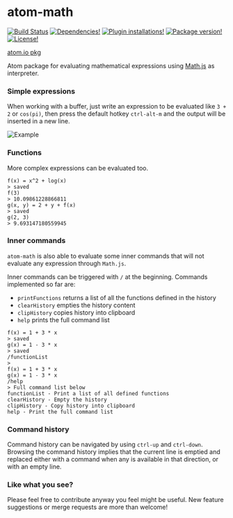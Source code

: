 # atom-math
[![Build Status](https://img.shields.io/travis/b3by/atom-math.svg?style=flat-square)](https://travis-ci.org/b3by/atom-math)
[![Dependencies!](https://img.shields.io/david/b3by/atom-math.svg?style=flat-square)](https://david-dm.org/b3by/atom-math)
[![Plugin installations!](https://img.shields.io/apm/dm/atom-math.svg?style=flat-square)](https://atom.io/packages/atom-math)
[![Package version!](https://img.shields.io/apm/v/atom-math.svg?style=flat-square)](https://atom.io/packages/atom-math)
[![License!](https://img.shields.io/apm/l/atom-math.svg?style=flat-square)](https://github.com/b3by/atom-math/blob/master/LICENSE.md)

[atom.io pkg](https://atom.io/packages/atom-math)

Atom package for evaluating mathematical expressions using [Math.js](http://mathjs.org/) as interpreter.

### Simple expressions
When working with a buffer, just write an expression to be evaluated like `3 + 2`
or `cos(pi)`, then press the default hotkey `ctrl-alt-m` and the output will be
inserted in a new line.

![Example](https://raw.githubusercontent.com/b3by/atom-math/master/images/example.jpg?raw=true)

### Functions
More complex expressions can be evaluated too.

```
f(x) = x^2 + log(x)
> saved
f(3)
> 10.09861228866811
g(x, y) = 2 + y + f(x)
> saved
g(2, 3)
> 9.693147180559945
```

### Inner commands
`atom-math` is also able to evaluate some inner commands that will not evaluate
any expression through `Math.js`.

Inner commands can be triggered with `/` at the beginning. Commands implemented so
far are:

- `printFunctions` returns a list of all the functions defined in the history
- `clearHistory` empties the history content
- `clipHistory` copies history into clipboard
- `help` prints the full command list

```
f(x) = 1 + 3 * x
> saved
g(x) = 1 - 3 * x
> saved
/functionList
>
f(x) = 1 + 3 * x
g(x) = 1 - 3 * x
/help
> Full command list below
functionList - Print a list of all defined functions
clearHistory - Empty the history
clipHistory - Copy history into clipboard
help - Print the full command list
```

### Command history
Command history can be navigated by using `ctrl-up` and `ctrl-down`. Browsing
the command history implies that the current line is emptied and replaced either
with a command when any is available in that direction, or with an empty line.

### Like what you see?
Please feel free to contribute anyway you feel might be useful. New feature suggestions
or merge requests are more than welcome!
